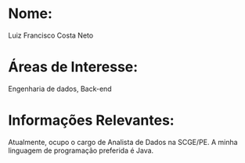 # Nome:
Luiz Francisco Costa Neto
# Áreas de Interesse:
Engenharia de dados, Back-end
# Informações Relevantes:
Atualmente, ocupo o cargo de Analista de Dados na SCGE/PE. A minha linguagem de programação preferida é Java.
